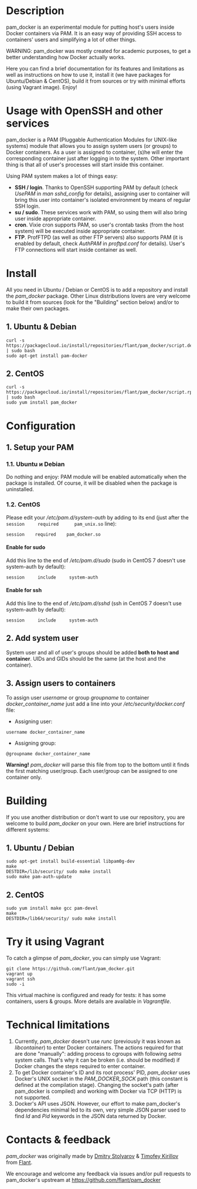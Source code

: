 # Description
pam_docker is an experimental module for putting host's users inside Docker containers via PAM. It is an easy way of providing SSH access to containers' users and simplifying a lot of other things.

WARNING: pam_docker was mostly created for academic purposes, to get a better understanding how Docker actually works.

Here you can find a brief documentation for its features and limitations as well as instructions on how to use it, install it (we have packages for Ubuntu/Debian & CentOS), build it from sources or try with minimal efforts (using Vagrant image). Enjoy!

# Usage with OpenSSH and other services
pam_docker is a PAM (Pluggable Authentication Modules for UNIX-like systems) module that allows you to assign system users (or groups) to Docker containers. As a user is assigned to container, (s)he will enter the corresponding container just after logging in to the system. Other important thing is that all of user's processes will start inside this container.

Using PAM system makes a lot of things easy:
* **SSH / login**. Thanks to OpenSSH supporting PAM by default (check *UsePAM* in *man sshd_config* for details), assigning user to container will bring this user into container's isolated environment by means of regular SSH login.
* **su / sudo**. These services work with PAM, so using them will also bring user inside appropriate container.
* **cron**. Vixie cron supports PAM, so user's crontab tasks (from the host system) will be executed inside appropriate container.
* **FTP**. ProfFTPD (as well as other FTP servers) also supports PAM (it is enabled by default, check *AuthPAM* in *proftpd.conf* for details). User's FTP connections will start inside container as well.

# Install
All you need in Ubuntu / Debian or CentOS is to add a repository and install the *pam_docker* package. Other Linux distributions lovers are very welcome to build it from sources (look for the "Building" section below) and/or to make their own packages.

## 1. Ubuntu & Debian
```
curl -s https://packagecloud.io/install/repositories/flant/pam_docker/script.deb.sh | sudo bash
sudo apt-get install pam-docker
```

## 2. CentOS
```
curl -s https://packagecloud.io/install/repositories/flant/pam_docker/script.rpm.sh | sudo bash
sudo yum install pam_docker
```

# Configuration
## 1. Setup your PAM
### 1.1. Ubuntu и Debian
Do nothing and enjoy: PAM module will be enabled automatically when the package is installed. Of course, it will be disabled when the package is uninstalled.

### 1.2. CentOS
Please edit your */etc/pam.d/system-auth* by adding to its end (just after the ```session     required      pam_unix.so``` line):
```
session    required    pam_docker.so
```
#### Enable for sudo
Add this line to the end of */etc/pam.d/sudo* (sudo in CentOS 7 doesn't use system-auth by default):
```
session     include     system-auth
```
#### Enable for ssh
Add this line to the end of */etc/pam.d/sshd* (ssh in CentOS 7 doesn't use system-auth by default):
```
session     include     system-auth
```

## 2. Add system user
System user and all of user's groups should be added **both to host and container**. UIDs and GIDs should be the same (at the host and the container).

## 3. Assign users to containers
To assign user *username* or group *groupname* to container *docker_container_name* just add a line into your */etc/security/docker.conf* file:
* Assigning user:
```
username docker_container_name
```
* Assigning group:
```
@groupname docker_container_name
```
**Warning!** *pam_docker* will parse this file from top to the bottom until it finds the first matching user/group. Each user/group can be assigned to one container only.

# Building
If you use another distribution or don't want to use our repository, you are welcome to build *pam_docker* on your own. Here are brief instructions for different systems:

## 1. Ubuntu / Debian
```
sudo apt-get install build-essential libpam0g-dev
make
DESTDIR=/lib/security/ sudo make install
sudo make pam-auth-update
```

## 2. CentOS
```
sudo yum install make gcc pam-devel
make
DESTDIR=/lib64/security/ sudo make install
```

# Try it using Vagrant
To catch a glimpse of *pam_docker*, you can simply use Vagrant:
```
git clone https://github.com/flant/pam_docker.git
vagrant up
vagrant ssh
sudo -i
```

This virtual machine is configured and ready for tests: it has some containers, users & groups. More details are available in *Vagrantfile*.

# Technical limitations
1. Currently, *pam_docker* doesn't use *runc* (previously it was known as *libcontainer*) to enter Docker containers. The actions required for that are done "manually": adding process to cgroups with following *setns* system calls. That's why it can be broken (i.e. should be modified) if Docker changes the steps required to enter container.
2. To get Docker container's ID and its root process' PID, *pam_docker* uses Docker's UNIX socket in the *PAM_DOCKER_SOCK* path (this constant is defined at the compilation stage). Changing the socket's path (after pam_docker is compiled) and working with Docker via TCP (HTTP) is not supported.
3. Docker's API uses JSON. However, our effort to make pam_docker's dependencies minimal led to its own, very simple JSON parser used to find *Id* and *Pid* keywords in the JSON data returned by Docker.

# Contacts & feedback
*pam_docker* was originally made by [Dmitry Stolyarov](https://github.com/distol) & [Timofey Kirillov](https://github.com/distorhead) from [Flant](http://flant.com/).

We encourage and welcome any feedback via issues and/or pull requests to pam_docker's upstream at https://github.com/flant/pam_docker
